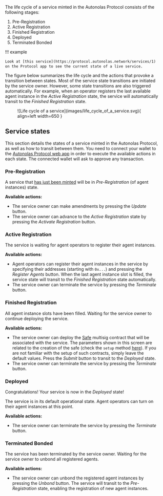 The life cycle of a service minted in the Autonolas Protocol consists of the following stages:

1. Pre-Registration
2. Active Registration
3. Finished Registration
4. Deployed
5. Terminated Bonded

!!! example

    Look at [this service](https://protocol.autonolas.network/services/1) on the Protocol app to see the current state of a live service.

The figure below summarizes the life cycle and the actions that provoke a transition between states. Most of the service state transitions are initiated by the service owner. However, some state transitions are also triggered automatically. For example, when an operator registers the last available agent instance in the _Active Registration_ state, the service will automatically transit to the _Finished Registration_ state.

<figure markdown>
![Life cycle of a service](images/life_cycle_of_a_service.svg){ align=left width=650 }
</figure>

## Service states

This section details the states of a service minted in the Autonolas Protocol, as well as how to transit between them. You need to connect your wallet to the [Autonolas Protocol web app](https://protocol.autonolas.network/) in order to execute the available actions in each state. The connected wallet will ask to approve any transaction.

### Pre-Registration

A service that [has just been minted](./mint_packages_nfts.md#mint-a-service) will be in _Pre-Registration_ (of agent instances) state.

**Available actions:**

* The service owner can make amendments by pressing the _Update_ button.
* The service owner can advance to the _Active Registration_ state by pressing the _Activate Registration_ button.

### Active Registration

The service is waiting for agent operators to register their agent instances.

**Available actions:**

* Agent operators can register their agent instances in the service by specifying their addresses (starting with `0x...`) and pressing the _Register Agents_ button. When the last agent instance slot is filled, the service state will transit to the _Finished Registration_ state automatically.
* The service owner can terminate the service by pressing the _Terminate_ button.

### Finished Registration

All agent instance slots have been filled. Waiting for the service owner to continue deploying the service.

**Available actions:**

* The service owner can deploy the [Safe](https://gnosis-safe.io/) multisig contract that will be associated with the service. The parameters shown in this screen are related to the creation of the safe (check the `setup` method [here](https://github.com/safe-global/safe-contracts/blob/main/contracts/Safe.sol)). If you are not familiar with the setup of such contracts, simply leave the default values. Press the _Submit_ button to transit to the _Deployed_ state.
* The service owner can terminate the service by pressing the _Terminate_ button.

### Deployed

Congratulations! Your service is now in the _Deployed_ state!

The service is in its default operational state. Agent operators can turn on their agent instances at this point.

**Available actions:**

* The service owner can terminate the service by pressing the _Terminate_ button.

### Terminated Bonded

The service has been terminated by the service owner. Waiting for the service owner to unbond all registered agents.

**Available actions:**

* The service owner can unbond the registered agent instances by pressing the _Unbond_ button. The service will transit to the _Pre-Registration_ state, enabling the registration of new agent instances.
